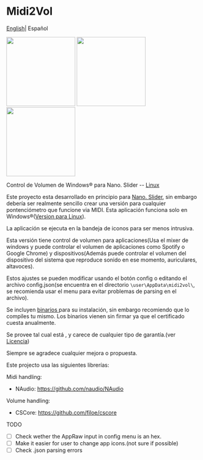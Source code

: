 # Midi2Vol
[English](./README.md)| Español



<img src="https://raw.githubusercontent.com/jesusvallejo/Midi2Vol/master/ReadResources/NanoSlider.png" width="180">  <img src="https://raw.githubusercontent.com/jesusvallejo/Midi2Vol/master/ReadResources/NanoBento.png" width="180"> <img src="https://raw.githubusercontent.com/jesusvallejo/Midi2Vol/master/ReadResources/NanoWavez.png" width="180">



Control de Volumen de Windows® para Nano. Slider -- [Linux](https://github.com/jesusvallejo/Midi2Vol-Linux)



Este proyecto esta desarrollado en principio para [Nano. Slider](https://www.keebwerk.com/nano-slider/), sin embargo debería ser realmente sencillo crear una versión para cualquier pontenciómetro que funcione via MIDI.
Esta aplicación funciona solo en Windows®([Version para Linux](https://github.com/jesusvallejo/Midi2Vol-Linux)).

La aplicación se ejecuta en la bandeja de iconos para ser menos intrusiva.

Esta versión tiene control de volumen para aplicaciones(Usa el mixer de windows y puede controlar el volumen de aplicaciones como Spotify o Google Chrome) y dispositivos(Además puede controlar el volumen del dispositivo del sistema que reproduce sonido en ese momento, auriculares, altavoces).

Estos ajustes se pueden modificar usando el botón config o editando el archivo config.json(se encuentra en el directorio 
```\user\AppData\midi2vol\```, se recomienda usar el menu para evitar problemas de parsing en el archivo).

Se incluyen [binarios ](https://github.com/jesusvallejo/Midi2Vol/releases) para su instalación, sin embargo recomiendo que lo compiles tu mismo.
Los binarios vienen sin firmar ya que el certificado cuesta anualmente.

Se provee tal cual está , y carece de cualquier tipo de garantía.(ver [Licencia](https://raw.githubusercontent.com/jesusvallejo/Midi2Vol/master/LICENSE))

Siempre se agradece cualquier mejora o propuesta.

Este projecto usa las siguientes librerías:

Midi handling:
- NAudio: https://github.com/naudio/NAudio

Volume handling:
- CSCore: https://github.com/filoe/cscore

TODO
- [ ] Check wether the AppRaw input in config menu is an hex.
- [ ] Make it easier for user to change app icons.(not sure if possible)
- [ ] Check .json parsing errors
